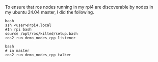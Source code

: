 
To ensure that ros nodes running in my rpi4 are discoverable by nodes in my ubuntu 24.04 master, I did the following.


```
bash
ssh <user>@rpi4.local
#In rpi bash 
source /opt/ros/kilted/setup.bash
ros2 run demo_nodes_cpp listener
```


```
bash
# in master
ros2 run demo_nodes_cpp talker
```


